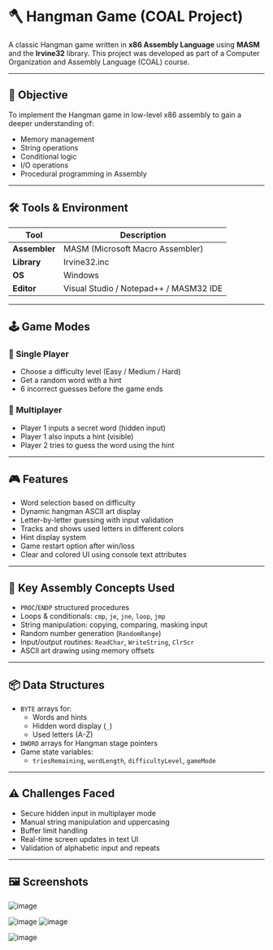 # 🪓 Hangman Game (COAL Project)

A classic Hangman game written in **x86 Assembly Language** using **MASM** and the **Irvine32** library. This project was developed as part of a Computer Organization and Assembly Language (COAL) course.

---

## 🎯 Objective

To implement the Hangman game in low-level x86 assembly to gain a deeper understanding of:

- Memory management
- String operations
- Conditional logic
- I/O operations
- Procedural programming in Assembly

---

## 🛠️ Tools & Environment

| Tool           | Description                                 |
|----------------|---------------------------------------------|
| **Assembler**  | MASM (Microsoft Macro Assembler)            |
| **Library**    | Irvine32.inc                                |
| **OS**         | Windows                                     |
| **Editor**     | Visual Studio / Notepad++ / MASM32 IDE      |

---

## 🕹️ Game Modes

### 🔹 Single Player
- Choose a difficulty level (Easy / Medium / Hard)
- Get a random word with a hint
- 6 incorrect guesses before the game ends

### 🔸 Multiplayer
- Player 1 inputs a secret word (hidden input)
- Player 1 also inputs a hint (visible)
- Player 2 tries to guess the word using the hint

---

## 🎮 Features

- Word selection based on difficulty
- Dynamic hangman ASCII art display
- Letter-by-letter guessing with input validation
- Tracks and shows used letters in different colors
- Hint display system
- Game restart option after win/loss
- Clear and colored UI using console text attributes

---

## 🧠 Key Assembly Concepts Used

- `PROC`/`ENDP` structured procedures
- Loops & conditionals: `cmp`, `je`, `jne`, `loop`, `jmp`
- String manipulation: copying, comparing, masking input
- Random number generation (`RandomRange`)
- Input/output routines: `ReadChar`, `WriteString`, `ClrScr`
- ASCII art drawing using memory offsets

---

## 📦 Data Structures

- `BYTE` arrays for:
  - Words and hints
  - Hidden word display (`_`)
  - Used letters (A-Z)
- `DWORD` arrays for Hangman stage pointers
- Game state variables:
  - `triesRemaining`, `wordLength`, `difficultyLevel`, `gameMode`

---

## ⚠️ Challenges Faced

- Secure hidden input in multiplayer mode
- Manual string manipulation and uppercasing
- Buffer limit handling
- Real-time screen updates in text UI
- Validation of alphabetic input and repeats

---

## 🖼️ Screenshots 



![image](https://github.com/user-attachments/assets/18f7bb47-1521-4e91-97fe-e58f6a5b8680)

![image](https://github.com/user-attachments/assets/89d718cd-b5ee-406c-be97-fef1d66d7ede)
![image](https://github.com/user-attachments/assets/9cda85da-5b24-463f-a1c7-a49c6e37f623)

![image](https://github.com/user-attachments/assets/9228d26d-bad4-4987-990d-7d52a4ad466f)


